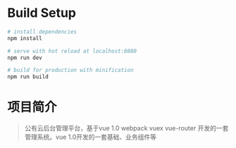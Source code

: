 # Build Setup

``` bash
# install dependencies
npm install

# serve with hot reload at localhost:8080
npm run dev

# build for production with minification
npm run build

``` 
# 项目简介
>公有云后台管理平台，基于vue 1.0 webpack vuex vue-router 开发的一套管理系统。vue 1.0开发的一套基础、业务组件等


  






